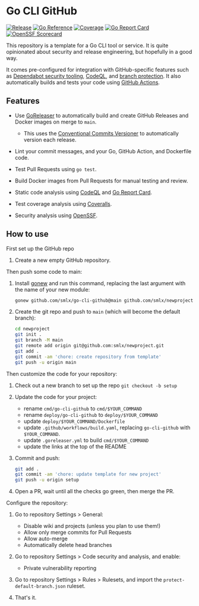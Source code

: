 # Go CLI GitHub

[![Release](https://github.com/smlx/go-cli-github/actions/workflows/release.yaml/badge.svg)](https://github.com/smlx/go-cli-github/actions/workflows/release.yaml)
[![Go Reference](https://pkg.go.dev/badge/github.com/smlx/go-cli-github.svg)](https://pkg.go.dev/github.com/smlx/go-cli-github)
[![Coverage](https://coveralls.io/repos/github/smlx/go-cli-github/badge.svg?branch=main)](https://coveralls.io/github/smlx/go-cli-github?branch=main)
[![Go Report Card](https://goreportcard.com/badge/github.com/smlx/go-cli-github)](https://goreportcard.com/report/github.com/smlx/go-cli-github)
[![OpenSSF Scorecard](https://api.securityscorecards.dev/projects/github.com/smlx/go-cli-github/badge)](https://securityscorecards.dev/viewer/?uri=github.com/smlx/go-cli-github)

This repository is a template for a Go CLI tool or service.
It is quite opinionated about security and release engineering, but hopefully in a good way.

It comes pre-configured for integration with GitHub-specific features such as [Dependabot security tooling](https://docs.github.com/en/code-security/dependabot), [CodeQL](https://codeql.github.com/), and [branch protection](https://docs.github.com/en/repositories/configuring-branches-and-merges-in-your-repository/managing-protected-branches/about-protected-branches).
It also automatically builds and tests your code using [GitHub Actions](https://docs.github.com/en/actions).

## Features

* Use [GoReleaser](https://goreleaser.com/) to automatically build and create GitHub Releases and Docker images on merge to `main`.

    * This uses the [Conventional Commits Versioner](https://github.com/smlx/ccv) to automatically version each release.

* Lint your commit messages, and your Go, GitHub Action, and Dockerfile code.
* Test Pull Requests using `go test`.
* Build Docker images from Pull Requests for manual testing and review.
* Static code analysis using [CodeQL](https://codeql.github.com/) and [Go Report Card](https://goreportcard.com/).
* Test coverage analysis using [Coveralls](https://coveralls.io/).
* Security analysis using [OpenSSF](https://securityscorecards.dev).

## How to use

First set up the GitHub repo

1. Create a new empty GitHub repository.

Then push some code to main:

1. Install [gonew](https://go.dev/blog/gonew) and run this command, replacing the last argument with the name of your new module:

    ```bash
    gonew github.com/smlx/go-cli-github@main github.com/smlx/newproject
    ```

1. Create the git repo and push to `main` (which will become the default branch):

    ```bash
    cd newproject
    git init .
    git branch -M main
    git remote add origin git@github.com:smlx/newproject.git
    git add .
    git commit -am 'chore: create repository from template'
    git push -u origin main
    ```

Then customize the code for your repository:

1. Check out a new branch to set up the repo `git checkout -b setup`

1. Update the code for your project:

    * rename `cmd/go-cli-github` to `cmd/$YOUR_COMMAND`
    * rename `deploy/go-cli-github` to `deploy/$YOUR_COMMAND`
    * update `deploy/$YOUR_COMMAND/Dockerfile`
    * update `.github/workflows/build.yaml`, replacing `go-cli-github` with `$YOUR_COMMAND`.
    * update `.goreleaser.yml` to build `cmd/$YOUR_COMMAND`
    * update the links at the top of the README

1. Commit and push:

    ```bash
    git add .
    git commit -am 'chore: update template for new project'
    git push -u origin setup
    ```
1. Open a PR, wait until all the checks go green, then merge the PR.

Configure the repository:

1. Go to repository Settings > General:

    * Disable wiki and projects (unless you plan to use them!)
    * Allow only merge commits for Pull Requests
    * Allow auto-merge
    * Automatically delete head branches

1. Go to repository Settings > Code security and analysis, and enable:

    * Private vulnerability reporting

1. Go to repository Settings > Rules > Rulesets, and import the `protect-default-branch.json` ruleset.

1. That's it.
